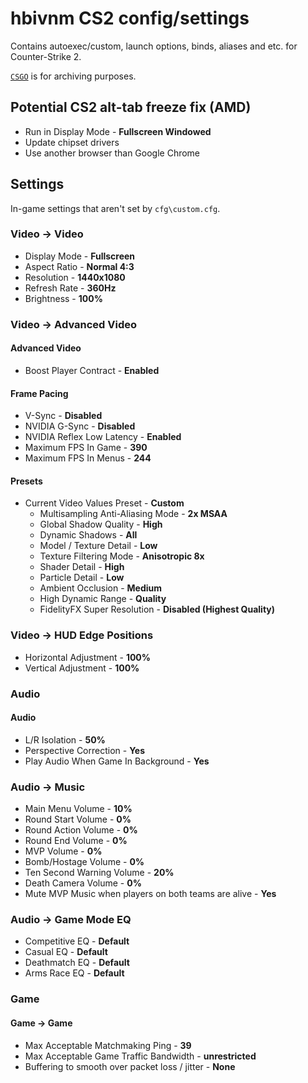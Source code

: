 # hbivnm CS2 config/settings
Contains autoexec/custom, launch options, binds, aliases and etc. for Counter-Strike 2.

[`CSGO`](https://github.com/hbivnm/hbivnm-cs2-config/tree/main/CSGO) is for archiving purposes. 

## Potential CS2 alt-tab freeze fix (AMD)
* Run in Display Mode - **Fullscreen Windowed**
* Update chipset drivers
* Use another browser than Google Chrome

## Settings
In-game settings that aren't set by `cfg\custom.cfg`.

### Video -> Video
* Display Mode - **Fullscreen**
* Aspect Ratio - **Normal 4:3**
* Resolution - **1440x1080**
* Refresh Rate - **360Hz**
* Brightness - **100%**

### Video -> Advanced Video
#### Advanced Video
* Boost Player Contract - **Enabled**

#### Frame Pacing
* V-Sync - **Disabled**
* NVIDIA G-Sync - **Disabled**
* NVIDIA Reflex Low Latency - **Enabled**
* Maximum FPS In Game - **390**
* Maximum FPS In Menus - **244**

#### Presets
* Current Video Values Preset - **Custom**
    * Multisampling Anti-Aliasing Mode - **2x MSAA**
    * Global Shadow Quality - **High**
    * Dynamic Shadows - **All**
    * Model / Texture Detail - **Low**
    * Texture Filtering Mode - **Anisotropic 8x**
    * Shader Detail - **High**
    * Particle Detail - **Low**
    * Ambient Occlusion - **Medium**
    * High Dynamic Range - **Quality**
    * FidelityFX Super Resolution - **Disabled (Highest Quality)**

### Video -> HUD Edge Positions
* Horizontal Adjustment - **100%**
* Vertical Adjustment - **100%**

### Audio
#### Audio
* L/R Isolation - **50%**
* Perspective Correction - **Yes**
* Play Audio When Game In Background - **Yes**

### Audio -> Music
* Main Menu Volume - **10%**
* Round Start Volume - **0%**
* Round Action Volume - **0%**
* Round End Volume - **0%**
* MVP Volume - **0%**
* Bomb/Hostage Volume - **0%**
* Ten Second Warning Volume - **20%**
* Death Camera Volume - **0%**
* Mute MVP Music when players on both teams are alive - **Yes**

### Audio -> Game Mode EQ
* Competitive EQ - **Default**
* Casual EQ - **Default**
* Deathmatch EQ - **Default**
* Arms Race EQ - **Default**

### Game
#### Game -> Game
* Max Acceptable Matchmaking Ping - **39**
* Max Acceptable Game Traffic Bandwidth - **unrestricted**
* Buffering to smooth over packet loss / jitter - **None**